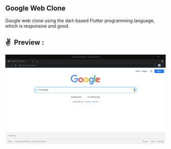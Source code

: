 ## Google Web Clone 
Google web clone using the dart-based Flutter programming language, which is responsive and good.

## ✌&ensp;Preview :
<a><img src="https://raw.githubusercontent.com/mrbrelax/google_web_clone/main/screenshoot/google_web_clone.png?token=AIC5AHBU7KHJIB7UQSBYQH3A72742"></a>
